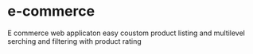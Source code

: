 # e-commerce
E commerce web applicaton easy coustom product listing and  multilevel serching and filtering with product rating
